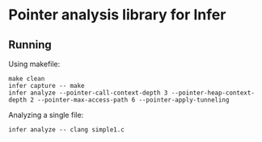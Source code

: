 # Pointer analysis library for Infer

## Running
Using makefile:
```
make clean
infer capture -- make
infer analyze --pointer-call-context-depth 3 --pointer-heap-context-depth 2 --pointer-max-access-path 6 --pointer-apply-tunneling
```
Analyzing a single file:
```
infer analyze -- clang simple1.c 
```

